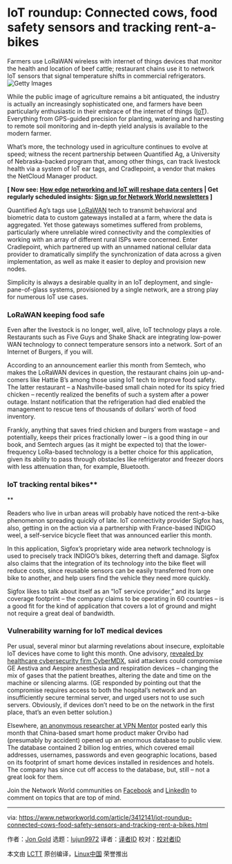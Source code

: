 [#]: collector: (lujun9972)
[#]: translator: ( )
[#]: reviewer: ( )
[#]: publisher: ( )
[#]: url: ( )
[#]: subject: (IoT roundup: Connected cows, food safety sensors and tracking rent-a-bikes)
[#]: via: (https://www.networkworld.com/article/3412141/iot-roundup-connected-cows-food-safety-sensors-and-tracking-rent-a-bikes.html)
[#]: author: (Jon Gold https://www.networkworld.com/author/Jon-Gold/)

IoT roundup: Connected cows, food safety sensors and tracking rent-a-bikes
======
Farmers use LoRaWAN wireless with internet of things devices that monitor the health and location of beef cattle; restaurant chains use it to network IoT sensors that signal temperature shifts in commercial refrigerators.
![Getty Images][1]

While the public image of agriculture remains a bit antiquated, the industry is actually an increasingly sophisticated one, and farmers have been particularly enthusiastic in their embrace of the internet of things ([IoT][2]). Everything from GPS-guided precision for planting, watering and harvesting to remote soil monitoring and in-depth yield analysis is available to the modern farmer.

What’s more, the technology used in agriculture continues to evolve at speed; witness the recent partnership between Quantified Ag, a University of Nebraska-backed program that, among other things, can track livestock health via a system of IoT ear tags, and Cradlepoint, a vendor that makes the NetCloud Manager product.

**[ Now see: [How edge networking and IoT will reshape data centers][3] | Get regularly scheduled insights: [Sign up for Network World newsletters][4] ]**

Quantified Ag’s tags use [LoRaWAN][5] tech to transmit behavioral and biometric data to custom gateways installed at a farm, where the data is aggregated. Yet those gateways sometimes suffered from problems, particularly where unreliable wired connectivity and the complexities of working with an array of different rural ISPs were concerned. Enter Cradlepoint, which partnered up with an unnamed national cellular data provider to dramatically simplify the synchronization of data across a given implementation, as well as make it easier to deploy and provision new nodes.

Simplicity is always a desirable quality in an IoT deployment, and single-pane-of-glass systems, provisioned by a single network, are a strong play for numerous IoT use cases.

### LoRaWAN keeping food safe

Even after the livestock is no longer, well, alive, IoT technology plays a role. Restaurants such as Five Guys and Shake Shack are integrating low-power WAN technology to connect temperature sensors into a network. Sort of an Internet of Burgers, if you will.

According to an announcement earlier this month from Semtech, who makes the LoRaWAN devices in question, the restaurant chains join up-and-comers like Hattie B’s among those using IoT tech to improve food safety. The latter restaurant – a Nashville-based small chain noted for its spicy fried chicken – recently realized the benefits of such a system after a power outage. Instant notification that the refrigeration had died enabled the management to rescue tens of thousands of dollars’ worth of food inventory.

Frankly, anything that saves fried chicken and burgers from wastage – and potentially, keeps their prices fractionally lower – is a good thing in our book, and Semtech argues (as it might be expected to) that the lower-frequency LoRa-based technology is a better choice for this application, given its ability to pass through obstacles like refrigerator and freezer doors with less attenuation than, for example, Bluetooth.

### IoT tracking rental bikes**

**

Readers who live in urban areas will probably have noticed the rent-a-bike phenomenon spreading quickly of late. IoT connectivity provider Sigfox has, also, getting in on the action via a partnership with France-based INDIGO weel, a self-service bicycle fleet that was announced earlier this month.

In this application, Sigfox’s proprietary wide area network technology is used to precisely track INDIGO’s bikes, deterring theft and damage. Sigfox also claims that the integration of its technology into the bike fleet will reduce costs, since reusable sensors can be easily transferred from one bike to another, and help users find the vehicle they need more quickly.

Sigfox likes to talk about itself as an “IoT service provider,” and its large coverage footprint – the company claims to be operating in 60 countries – is a good fit for the kind of application that covers a lot of ground and might not require a great deal of bandwidth.

### Vulnerability warning for IoT medical devices

Per usual, several minor but alarming revelations about insecure, exploitable IoT devices have come to light this month. One advisory, [revealed by healthcare cybersecurity firm CyberMDX][6], said attackers could compromise GE Aestiva and Aespire anesthesia and respiration devices – changing the mix of gases that the patient breathes, altering the date and time on the machine or silencing alarms. (GE responded by pointing out that the compromise requires access to both the hospital’s network and an insufficiently secure terminal server, and urged users not to use such servers. Obviously, if devices don’t need to be on the network in the first place, that’s an even better solution.)

Elsewhere, [an anonymous researcher at VPN Mentor][7] posted early this month that China-based smart home product maker Orvibo had (presumably by accident) opened up an enormous database to public view. The database contained 2 billion log entries, which covered email addresses, usernames, passwords and even geographic locations, based on its footprint of smart home devices installed in residences and hotels. The company has since cut off access to the database, but, still – not a great look for them.

Join the Network World communities on [Facebook][8] and [LinkedIn][9] to comment on topics that are top of mind.

--------------------------------------------------------------------------------

via: https://www.networkworld.com/article/3412141/iot-roundup-connected-cows-food-safety-sensors-and-tracking-rent-a-bikes.html

作者：[Jon Gold][a]
选题：[lujun9972][b]
译者：[译者ID](https://github.com/译者ID)
校对：[校对者ID](https://github.com/校对者ID)

本文由 [LCTT](https://github.com/LCTT/TranslateProject) 原创编译，[Linux中国](https://linux.cn/) 荣誉推出

[a]: https://www.networkworld.com/author/Jon-Gold/
[b]: https://github.com/lujun9972
[1]: https://images.idgesg.net/images/article/2018/08/nw_iot-news_internet-of-things_smart-city_smart-home7-100768495-large.jpg
[2]: https://www.networkworld.com/article/3207535/what-is-iot-how-the-internet-of-things-works.html
[3]: https://www.networkworld.com/article/3291790/data-center/how-edge-networking-and-iot-will-reshape-data-centers.html
[4]: https://www.networkworld.com/newsletters/signup.html
[5]: https://www.networkworld.com/article/3211390/lorawan-key-to-building-full-stack-production-iot-networks.html
[6]: https://www.cybermdx.com/news/vulnerability-discovered-ge-anesthesia-respiratory-devices
[7]: https://www.vpnmentor.com/blog/report-orvibo-leak/
[8]: https://www.facebook.com/NetworkWorld/
[9]: https://www.linkedin.com/company/network-world
